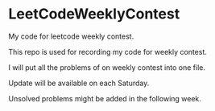 # LeetCodeWeeklyContest
My code for leetcode weekly contest. 

This repo is used for recording my code for weekly contest.

I will put all the problems of on weekly contest into one file.

Update will be available on each Saturday.

Unsolved problems might be added in the following week.

